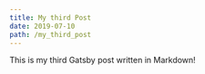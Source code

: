 ```yaml
---
title: My third Post
date: 2019-07-10
path: /my_third_post
---
```


This is my third Gatsby post written in Markdown!
